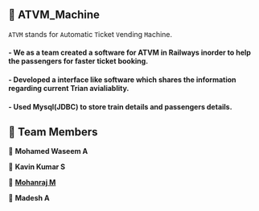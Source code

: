 ## 🚀 ATVM_Machine
`ATVM` stands for `A`utomatic `T`icket `V`ending `M`achine.
#### - We as a team created a software for ATVM in Railways inorder to help the passengers for faster ticket booking.
####   - Developed a interface like software which shares the information regarding current Trian avialiablity.
####  - Used Mysql(JDBC) to store train details and passengers details.


## 🤝 Team Members

👤 **Mohamed Waseem A**

👤 **Kavin Kumar S**

👤 [**Mohanraj M**](https://github.com/mohanraj-sece)

👤 **Madesh A**
